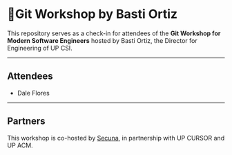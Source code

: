 # 🚀Git Workshop by Basti Ortiz

This repository serves as a check-in for attendees of the **Git Workshop for Modern Software Engineers** hosted by Basti Ortiz, the Director for Engineering of UP CSI.

---
## Attendees
* Dale Flores
---
## Partners
This workshop is co-hosted by [Secuna](https://secuna.io), in partnership with UP CURSOR and UP ACM.
